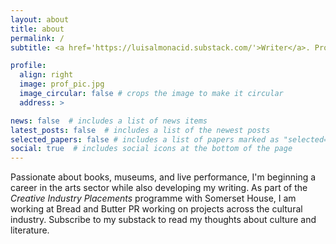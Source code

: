 ```yaml
---
layout: about
title: about
permalink: /
subtitle: <a href='https://luisalmonacid.substack.com/'>Writer</a>. Producer. PR.

profile:
  align: right
  image: prof_pic.jpg
  image_circular: false # crops the image to make it circular
  address: >

news: false  # includes a list of news items
latest_posts: false  # includes a list of the newest posts
selected_papers: false # includes a list of papers marked as "selected={true}"
social: true  # includes social icons at the bottom of the page
---
```


Passionate about books, museums, and live performance, I'm beginning a career in the arts sector while also developing my writing. As part of the <i>Creative Industry Placements</i> programme with Somerset House, I am working at Bread and Butter PR working on projects across the cultural industry. Subscribe to my substack to read my thoughts about culture and literature.

<div id="custom-substack-embed"></div>

<script>
  window.CustomSubstackWidget = {
    substackUrl: "luisalmonacid.substack.com",
    placeholder: "example@gmail.com",
    buttonText: "Subscribe",
    theme: "custom",
    colors: {
      primary: "#FFFFFF",
      input: "#000000",
      email: "#FFFFFF",
      text: "#000000",
    }
  };
</script>
<script src="https://substackapi.com/widget.js" async></script>
